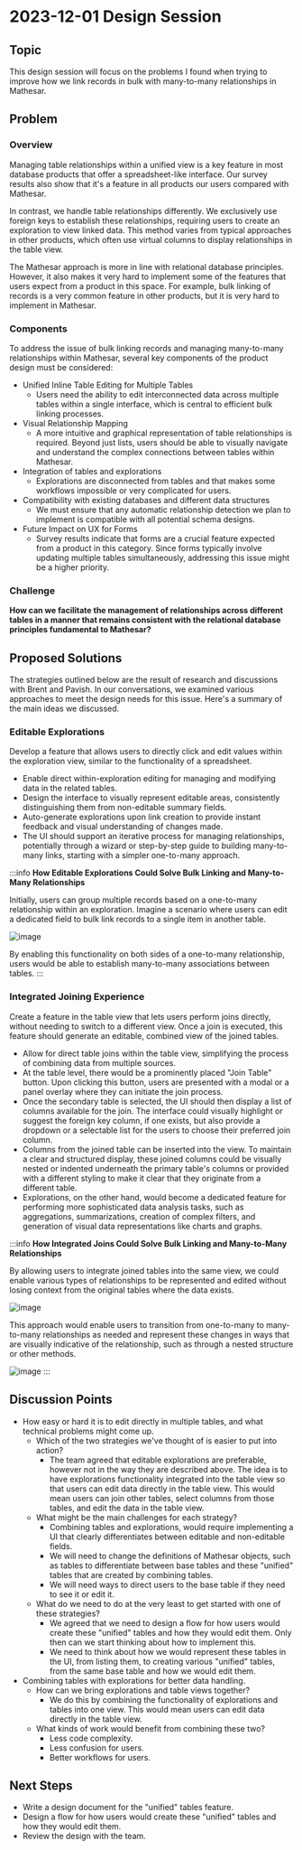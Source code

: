 # 2023-12-01 Design Session

## Topic

This design session will focus on the problems I found when trying to improve how we link records in bulk with many-to-many relationships in Mathesar.

## Problem

### Overview

Managing table relationships within a unified view is a key feature in most database products that offer a spreadsheet-like interface. Our survey results also show that it's a feature in all products our users compared with Mathesar.

In contrast, we handle table relationships differently. We exclusively use foreign keys to establish these relationships, requiring users to create an exploration to view linked data. This method varies from typical approaches in other products, which often use virtual columns to display relationships in the table view.

The Mathesar approach is more in line with relational database principles. However, it also makes it very hard to implement some of the features that users expect from a product in this space. For example, bulk linking of records is a very common feature in other products, but it is very hard to implement in Mathesar.

### Components

To address the issue of bulk linking records and managing many-to-many relationships within Mathesar, several key components of the product design must be considered:

- Unified Inline Table Editing for Multiple Tables
  - Users need the ability to edit interconnected data across multiple tables within a single interface, which is central to efficient bulk linking processes.
- Visual Relationship Mapping
  - A more intuitive and graphical representation of table relationships is required. Beyond just lists, users should be able to visually navigate and understand the complex connections between tables within Mathesar.
- Integration of tables and explorations
  - Explorations are disconnected from tables and that makes some workflows impossible or very complicated for users.
- Compatibility with existing databases and different data structures
  - We must ensure that any automatic relationship detection we plan to implement is compatible with all potential schema designs.
- Future Impact on UX for Forms
  - Survey results indicate that forms are a crucial feature expected from a product in this category. Since forms typically involve updating multiple tables simultaneously, addressing this issue might be a higher priority.

### Challenge

**How can we facilitate the management of relationships across different tables in a manner that remains consistent with the relational database principles fundamental to Mathesar?**

## Proposed Solutions

The strategies outlined below are the result of research and discussions with Brent and Pavish. In our conversations, we examined various approaches to meet the design needs for this issue. Here's a summary of the main ideas we discussed.

### Editable Explorations

Develop a feature that allows users to directly click and edit values within the exploration view, similar to the functionality of a spreadsheet. 

- Enable direct within-exploration editing for managing and modifying data in the related tables.
- Design the interface to visually represent editable areas, consistently distinguishing them from non-editable summary fields.
- Auto-generate explorations upon link creation to provide instant feedback and visual understanding of changes made.
- The UI should support an iterative process for managing relationships, potentially through a wizard or step-by-step guide to building many-to-many links, starting with a simpler one-to-many approach.

:::info
**How Editable Explorations Could Solve Bulk Linking and Many-to-Many Relationships**

Initially, users can group multiple records based on a one-to-many relationship within an exploration. Imagine a scenario where users can edit a dedicated field to bulk link records to a single item in another table.

![image](https://hackmd.io/_uploads/HyPjlBmHa.png)

By enabling this functionality on both sides of a one-to-many relationship, users would be able to establish many-to-many associations between tables.
:::

### Integrated Joining Experience

Create a feature in the table view that lets users perform joins directly, without needing to switch to a different view. Once a join is executed, this feature should generate an editable, combined view of the joined tables.

- Allow for direct table joins within the table view, simplifying the process of combining data from multiple sources.
- At the table level, there would be a prominently placed "Join Table" button. Upon clicking this button, users are presented with a modal or a panel overlay where they can initiate the join process.
- Once the secondary table is selected, the UI should then display a list of columns available for the join. The interface could visually highlight or suggest the foreign key column, if one exists, but also provide a dropdown or a selectable list for the users to choose their preferred join column.
- Columns from the joined table can be inserted into the view. To maintain a clear and structured display, these joined columns could be visually nested or indented underneath the primary table's columns or provided with a different styling to make it clear that they originate from a different table.
- Explorations, on the other hand, would become a dedicated feature for performing more sophisticated data analysis tasks, such as aggregations, summarizations, creation of complex filters, and generation of visual data representations like charts and graphs.

:::info
**How Integrated Joins Could Solve Bulk Linking and Many-to-Many Relationships**

By allowing users to integrate joined tables into the same view, we could enable various types of relationships to be represented and edited without losing context from the original tables where the data exists.

![image](https://hackmd.io/_uploads/r1tKMr7Bp.png)

This approach would enable users to transition from one-to-many to many-to-many relationships as needed and represent these changes in ways that are visually indicative of the relationship, such as through a nested structure or other methods.

![image](https://hackmd.io/_uploads/S13bUUmrT.png)
:::

## Discussion Points

- How easy or hard it is to edit directly in multiple tables, and what technical problems might come up.
  - Which of the two strategies we've thought of is easier to put into action?
      - The team agreed that editable explorations are preferable, however not in the way they are described above. The idea is to have explorations functionality integrated into the table view so that users can edit data directly in the table view. This would mean users can join other tables, select columns from those tables, and edit the data in the table view.
  - What might be the main challenges for each strategy?
      - Combining tables and explorations, would require implementing a UI that clearly differentiates between editable and non-editable fields.
    - We will need to change the definitions of Mathesar objects, such as tables to differentiate between base tables and these "unified" tables that are created by combining tables.
    - We will need ways to direct users to the base table if they need to see it or edit it.
  - What do we need to do at the very least to get started with one of these strategies?
    - We agreed that we need to design a flow for how users would create these "unified" tables and how they would edit them. Only then can we start thinking about how to implement this.
    - We need to think about how we would represent these tables in the UI, from listing them, to creating various "unified" tables, from the same base table and how we would edit them.
- Combining tables with explorations for better data handling.
  - How can we bring explorations and table views together?
      - We do this by combining the functionality of explorations and tables into one view. This would mean users can edit data directly in the table view.
  - What kinds of work would benefit from combining these two?
    - Less code complexity.
    - Less confusion for users.
    - Better workflows for users.

## Next Steps

- Write a design document for the "unified" tables feature.
- Design a flow for how users would create these "unified" tables and how they would edit them.
- Review the design with the team.
